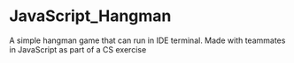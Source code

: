 # JavaScript_Hangman
A simple hangman game that can run in IDE terminal. Made with teammates in JavaScript as part of a CS exercise
